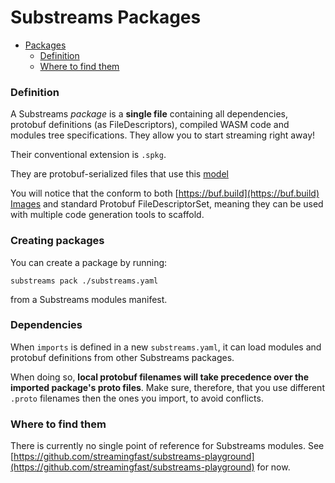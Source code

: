# Substreams Packages

* [Packages](packages.md#packages)
  * [Definition](packages.md#definition)
  * [Where to find them](packages.md#where-to-find-them)

### Definition

A Substreams _package_ is a **single file** containing all dependencies, protobuf definitions (as FileDescriptors), compiled WASM code and modules tree specifications. They allow you to start streaming right away!

Their conventional extension is `.spkg`.

They are protobuf-serialized files that use this [model](../../proto/sf/substreams/v1/package.proto)

You will notice that the conform to both [https://buf.build](https://buf.build) [Images](https://docs.buf.build/reference/images) and standard Protobuf FileDescriptorSet, meaning they can be used with multiple code generation tools to scaffold.

### Creating packages

You can create a package by running:

```
substreams pack ./substreams.yaml
```

from a Substreams modules manifest.

### Dependencies

When `imports` is defined in a new `substreams.yaml`, it can load modules and protobuf definitions from other Substreams packages.

When doing so, **local protobuf filenames will take precedence over the imported package's proto files**. Make sure, therefore, that you use different `.proto` filenames then the ones you import, to avoid conflicts.

### Where to find them

There is currently no single point of reference for Substreams modules. See [https://github.com/streamingfast/substreams-playground](https://github.com/streamingfast/substreams-playground) for now.
